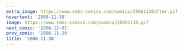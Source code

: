 ```yaml
---
extra_image: https://www.smbc-comics.com/comics/20061130after.gif
hovertext: '2006-11-30'
image: https://www.smbc-comics.com/comics/20061130.gif
next_comic: '2006-12-01'
prev_comic: '2006-11-29'
title: '2006-11-30'
---
```


